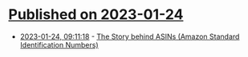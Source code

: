 # [Published on 2023-01-24](index.md)

* [2023-01-24, 09:11:18](https://news.ycombinator.com/item?id=34501344) - [The Story behind ASINs (Amazon Standard Identification Numbers)](https://inventlikeanowner.com/blog/the-story-behind-asins-amazon-standard-identification-numbers/)
